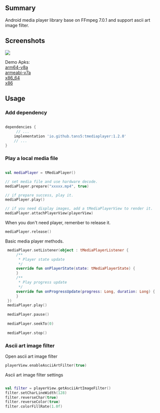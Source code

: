 
## Summary

Android media player library base on FFmpeg 7.0.1 and support ascii art image filter.


## Screenshots

![](./screenshots/screenshot.gif)

Demo Apks:  
[arm64-v8a](https://github.com/Tans5/tMediaPlayer/raw/master/apk/demo-arm64-v8a-release.apk)  
[armeabi-v7a](https://github.com/Tans5/tMediaPlayer/raw/master/apk/demo-armeabi-v7a-release.apk)  
[x86_64](https://github.com/Tans5/tMediaPlayer/raw/master/apk/demo-x86_64-release.apk)  
[x86](https://github.com/Tans5/tMediaPlayer/raw/master/apk/demo-x86-release.apk)

## Usage


### Add dependency

```groovy

dependencies {
	 // ...
    implementation 'io.github.tans5:tmediaplayer:1.2.0'
    // ...
}

```

### Play a local media file


```Kotlin

val mediaPlayer = tMediaPlayer()

// set media file and use hardware decode.
mediaPlayer.prepare("xxxxx.mp4", true)

// if prepare success, play it.
mediaPlayer.play()

// if you need display images, add a tMediaPlayerView to render it.
mediaPlayer.attachPlayerView(playerView)

```

When you don't need player, remenber to release it.  

``` Kotlin
mediaPlayer.release()
```

Basic media player methods.  

```Kotlin
 mediaPlayer.setListener(object : tMediaPlayerListener {
     /**
      * Player state update
      */
     override fun onPlayerState(state: tMediaPlayerState) {
     }
     /**
      * Play progress update
      */
     override fun onProgressUpdate(progress: Long, duration: Long) {
     }
 })
 mediaPlayer.play()
 
 mediaPlayer.pause()
 
 mediaPlayer.seekTo(0)
 
 mediaPlayer.stop()

```

### Ascii art image filter

Open ascii art image filter

```Kotlin
playerView.enableAsciiArtFilter(true)
```

Ascii art image filter settings

```Kotlin

val filter = playerView.getAsciiArtImageFilter()
filter.setCharLineWidth(128)
filter.reverseChar(true)
filter.reverseColor(true)
filter.colorFillRate(1.0f)
```

